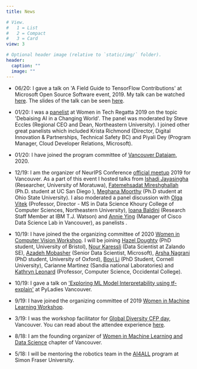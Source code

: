 ```yaml
---
title: News

# View.
#   1 = List
#   2 = Compact
#   3 = Card
view: 3

# Optional header image (relative to `static/img/` folder).
header:
  caption: ""
  image: ""
---
```

* 06/20: I gave a talk on 'A Field Guide to TensorFlow Contributions' at Microsoft Open Source Software event, 2019. My talk can be watched [here](https://www.youtube.com/watch?v=-k-g89bo6zU). The slides of the talk can be seen [here](https://github.com/copperwiring/A-Field-Guide-To-TensorFlow-Contribution).

* 01/20: I was a [panelist](https://vancouverwitregatta2020.sched.com/event/WVhE/a-discourse-on-ethics-data-technology) at Women in Tech Regatta 2019 on the topic 'Debaising AI in a Changing World'. The panel was moderated by Steve Eccles (Regional CEO and Dean, Northeastern University). I joined other great panelists which included Krista Richmond (Director, Digital Innovation & Partnerships, Technical Safety BC) and Piyali Dey (Program Manager, Cloud Developer Relations, Microsoft).

* 01/20: I have joined the program committee of [Vancouver Datajam](https://www.vancouverdatajam.ca/), 2020.

* 12/19: I am the organizer of NeurIPS Conference [official meetup](https://www.google.com/maps/d/u/0/viewer?mid=1ezbjW7AGg_9APIshVTu09uhJbXkMO5SI&ll=17.281210494679804%2C13.98394220000003&z=2) 2019 for Vancouver. As a part of this event I hosted talks from [Ishadi Jayasingha](https://www.linkedin.com/in/ishadijayasinghe/) (Researcher, University of Moratuwa), [Fatemehsadat Mireshghallah](https://cseweb.ucsd.edu/~fmireshg/) (Ph.D. student at UC San Diego ), [Meghana Moorthy](https://meghu2791.github.io/) (Ph.D student at Ohio State University). I also moderated a panel discussion with [Olga Vitek](https://www.khoury.northeastern.edu/people/olga-vitek/) (Professor, Director - MS in Data Science Khoury College of Computer Sciences, Northeastern University), [Ioana Baldini](https://researcher.watson.ibm.com/researcher/view.php?person=us-ioana) (Research Staff Member at IBM T.J. Watson) and [Annie Ying](http://www.annieying.ca/) (Manager of Cisco Data Science Lab in Vancouver), as panelists
.
* 10/19: I have joined the the organizing committee of 2020 [Women in Computer Vision Workshop](https://sites.google.com/view/wicvworkshop-cvpr2020/). I will be joining [Hazel Doughty](https://hazeldoughty.github.io/) (PhD student, University of Bristol), [Nour Karessli](https://www.linkedin.com/in/nour-karessli-8a35b739/) (Data Scientist at Zalando SE), [Azadeh Mobasher](https://www.linkedin.com/in/azadeh-mobasher/) (Senior Data Scientist, Microsoft), [Arsha Nagrani](https://www.robots.ox.ac.uk/~arsha/) (PhD student, University of Oxford), [Boyi Li](https://sites.google.com/site/boyilics/home) (PhD Student, Cornell University), Carianne Martinez (Sandia national Laboratories) and [Kathryn Leonard](https://www.oxy.edu/academics/faculty/kathryn-leonard) (Professor, Computer Science, Occidental College).

* 10/19: I gave a talk on ['Exploring ML Model Interpretability using tf-explain'](https://www.meetup.com/PyLadies-Vancouver/events/265913103/) at PyLadies Vancouver.

* 9/19: I have joined the organizing committee of 2019 [Women in Machine Learning Workshop](https://wimlworkshop.org/2019/).

* 3/19: I was the workshop facilitator for [Global Diversity CFP day](https://ti.to/vancouver-global-diversity-cfp-day/global-diversity-cfp-day-yvr-2020/en), Vancouver. You can read about the attendee experience [here](https://www.linkedin.com/pulse/how-become-tech-conference-speaker-key-takeaways-from-wen-cai/).

* 8/18: I am the founding organizer of [Women in Machine Learning and Data Science](http://wimlds.org/about-the-vancouver-team/) chapter of Vancouver.
 
* 5/18: I will be mentoring the robotics team in the [AI4ALL](https://www.sfu.ca/computing/inventthefuture/past-cohorts/2018-program.html) program at Simon Fraser University.